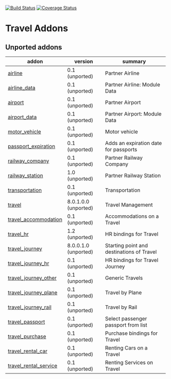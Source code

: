 [![Build Status](https://travis-ci.org/OCA/vertical-travel.svg?branch=9.0)](https://travis-ci.org/OCA/vertical-travel)
[![Coverage Status](https://coveralls.io/repos/OCA/vertical-travel/badge.png?branch=9.0)](https://coveralls.io/r/OCA/vertical-travel?branch=9.0)

# Travel Addons

[//]: # (addons)

Unported addons
---------------
addon | version | summary
--- | --- | ---
[airline](airline/) | 0.1 (unported) | Partner Airline
[airline_data](airline_data/) | 0.1 (unported) | Partner Airline: Module Data
[airport](airport/) | 0.1 (unported) | Partner Airport
[airport_data](airport_data/) | 0.1 (unported) | Partner Airport: Module Data
[motor_vehicle](motor_vehicle/) | 0.1 (unported) | Motor vehicle
[passport_expiration](passport_expiration/) | 0.1 (unported) | Adds an expiration date for passports
[railway_company](railway_company/) | 0.1 (unported) | Partner Railway Company
[railway_station](railway_station/) | 1.0 (unported) | Partner Railway Station
[transportation](transportation/) | 0.1 (unported) | Transportation
[travel](travel/) | 8.0.1.0.0 (unported) | Travel Management
[travel_accommodation](travel_accommodation/) | 0.1 (unported) | Accommodations on a Travel
[travel_hr](travel_hr/) | 1.2 (unported) | HR bindings for Travel
[travel_journey](travel_journey/) | 8.0.0.1.0 (unported) | Starting point and destinations of Travel
[travel_journey_hr](travel_journey_hr/) | 0.1 (unported) | HR bindings for Travel Journey
[travel_journey_other](travel_journey_other/) | 0.1 (unported) | Generic Travels
[travel_journey_plane](travel_journey_plane/) | 0.1 (unported) | Travel by Plane
[travel_journey_rail](travel_journey_rail/) | 0.1 (unported) | Travel by Rail
[travel_passport](travel_passport/) | 0.1 (unported) | Select passenger passport from list
[travel_purchase](travel_purchase/) | 0.1 (unported) | Purchase bindings for Travel
[travel_rental_car](travel_rental_car/) | 0.1 (unported) | Renting Cars on a Travel
[travel_rental_service](travel_rental_service/) | 0.1 (unported) | Renting Services on Travel

[//]: # (end addons)
